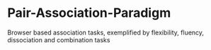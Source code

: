 # Pair-Association-Paradigm
Browser based association tasks, exemplified by flexibility, fluency, dissociation and combination tasks
